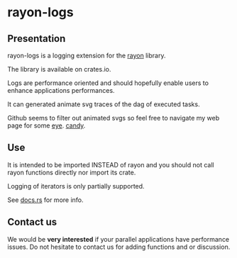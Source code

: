 # rayon-logs

## Presentation

rayon-logs is a logging extension for the [rayon](https://github.com/rayon-rs/rayon) library.

The library is available on crates.io.

Logs are performance oriented and should hopefully enable users to enhance applications performances.

It can generated animate svg traces of the dag of executed tasks.

Github seems to filter out animated svgs so feel free to navigate my web page for some
[eye](http://www-id.imag.fr/Laboratoire/Membres/Wagner_Frederic/rayon-adaptive.html).
[candy](http://www-id.imag.fr/Laboratoire/Membres/Wagner_Frederic/rayon-logs.html).

## Use

It is intended to be imported INSTEAD of rayon and you should not call rayon functions directly nor import
its crate.

Logging of iterators is only partially supported.

See [docs.rs](http://docs.rs/rayon_logs) for more info.

## Contact us

We would be **very interested** if your parallel applications have performance issues. Do not hesitate to contact us
for adding functions and or discussion.
